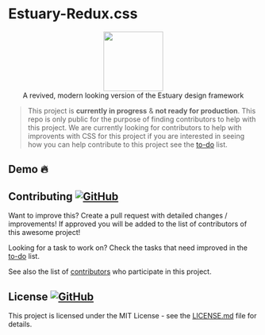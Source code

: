 # Estuary-Redux.css


<p align="center">

  <img width="120" src="https://user-images.githubusercontent.com/86180097/182456561-ee7e1084-38a1-4aba-a70f-511cdae549c3.png" />
  <br>
A revived, modern looking version of the Estuary design framework
</p>






> This project is <b>currently in progress</b> &  <b>not ready for production</b>. This repo is only public for the purpose of finding contributors to help with this project.  We are currently looking for contributors to help with improvents with CSS for this project if you are interested in seeing how you can help contribute to this project see the [to-do](.github/to-do.md) list.
  
  
  
## Demo :fire:


## Contributing <a href="https://github.com/MarketingPipeline/Awesome-Repo-Template/graphs/contributors"> ![GitHub](https://img.shields.io/github/contributors/MarketingPipeline/Awesome-Repo-Template) </a>

Want to improve this? Create a pull request with detailed changes / improvements! If approved you will be added to the list of contributors of this awesome project!


Looking for a task to work on? Check the tasks that need improved in the [to-do](https://github.com/MarketingPipeline/Markdown-Tag/blob/main/to-do.md) list.


See also the list of
[contributors](https://github.com/MarketingPipeline/Markdown-Tag/graphs/contributors) who
participate in this project.




## License  <a href="LICENSE"> ![GitHub](https://img.shields.io/badge/License--MIT-aa8d2?logo=opensourceinitiative&logoColor=fff) </a>


This project is licensed under the MIT License - see the
[LICENSE.md](https://github.com/MarketingPipeline/Markdown-Tag/blob/main/LICENSE) file for
details.
